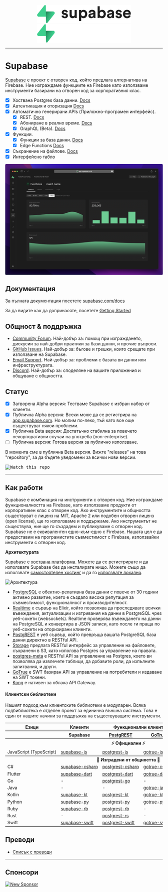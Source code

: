 <p align="center">
<img width="300" src="https://raw.githubusercontent.com/supabase/supabase/master/packages/common/assets/images/supabase-logo-wordmark--light.svg#gh-light-mode-only">
<img width="300" src="https://raw.githubusercontent.com/supabase/supabase/master/packages/common/assets/images/supabase-logo-wordmark--dark.svg#gh-dark-mode-only">
</p>

---

# Supabase

[Supabase](https://supabase.com) е проект с отворен код, който предлага алтернатива на Firebase. Ние изграждаме функциите на Firebase като използваме инструменти базирани на отворен код за корпоративния клас.

- [x] Хоствана Postgres база данни. [Docs](https://supabase.com/docs/guides/database)
- [x] Автентикация и оторизация [Docs](https://supabase.com/docs/guides/auth)
- [x] Автоматично генерирани APIs (Приложно-програмен интерфейс).
  - [x] REST. [Docs](https://supabase.com/docs/guides/database/api#rest-api)
  - [x] Абониране в реално време. [Docs](https://supabase.com/docs/guides/database/api#realtime-api)
  - [x] GraphQL (Beta). [Docs](https://supabase.com/docs/guides/database/api#graphql-api)
- [x] Функции.
  - [x] Функции за база данни. [Docs](https://supabase.com/docs/guides/database/functions)
  - [x] Edge Functions [Docs](https://supabase.com/docs/guides/functions)
- [x] Съхранение на файлове. [Docs](https://supabase.com/docs/guides/storage)
- [x] Интерфейсно табло

![Supabase Dashboard](https://raw.githubusercontent.com/supabase/supabase/master/apps/www/public/images/github/supabase-dashboard.png)

## Документация

За пълната документация посетете [supabase.com/docs](https://supabase.com/docs)

За да видите как да допринасяте, посетете [Getting Started](../DEVELOPERS.md)

## Общност & поддръжка

- [Community Forum](https://github.com/supabase/supabase/discussions). Най-добър за: помощ при изграждането, дискусии за най-добри практики за бази данни, и прочие въпроси.
- [GitHub Issues](https://github.com/supabase/supabase/issues). Най-добър за: бъгове и грешки, които срещате при използване на Supabase.
- [Email Support](https://supabase.com/docs/support#business-support). Най-добър за: проблеми с базата ви данни или инфраструктурата.
- [Discord](https://discord.supabase.com). Най-добър за: споделяне на вашите приложения и общуване с общността.

## Статус

- [x] Затворена Alpha версия: Тестваме Supabase с избран набор от клиенти.
- [x] Публична Alpha версия: Всеки може да се регистрира на [app.supabase.com](https://app.supabase.com). Но молим по-леко, тъй като все още съществуват някои проблеми.
- [x] Публична Beta версия: Достатъчно стабилна за повечето некорпоративни случаи на употреба (non-enterprise).
- [ ] Публична версия: Готова версия за публично използване.

В момента сме в публична Beta версия. Вижте "releases" на това "repository", за да бъдете уведомени за всички нови версии.

<kbd><img src="https://raw.githubusercontent.com/supabase/supabase/d5f7f413ab356dc1a92075cb3cee4e40a957d5b1/web/static/watch-repo.gif" alt="Watch this repo"/></kbd>

---

## Как работи

Supabase е комбинация на инструменти с отворен код. Ние изграждаме функционалността на Firebase, като използваме продукти от корпоративен клас с отворен код. Ако инструментите и общността съществуват с лиценз на MIT, Apache 2 или подобен отворен лиценз (open license), ще го използваме и поддържаме. Ако инструментът не съществува, ние ще го създадем и публикуваме с отворен код. Supabase не е еквивалентен едно-към-едно с Firebase. Нашата цел е да предоставим на програмистите съвместимост с Firebase, използвайки инструменти с отворен код.

**Архитектурата**

Supabase е [хоствана платформа](https://app.supabase.com). Можете да се регистрирате и да използвате Supabase без да инсталирате нищо.
Можете също да използвате [самостоятелен хостинг](https://supabase.com/docs/guides/hosting/overview) и да го [използвате локално](https://supabase.com/docs/guides/local-development).

![Архитектура](https://user-images.githubusercontent.com/70828596/187547862-ffa9d058-0c3a-4851-a3e7-92ccfca4b596.png)

- [PostgreSQL](https://www.postgresql.org/) е обектно-релативна база данни с повече от 30 години активно развитие, което е създало висока репутация за съвместимост, функционалност и производителност.
- [Realtime](https://github.com/supabase/realtime) е сървър на Elixir, който позволява да проследявате всички въвеждания, актуализации и изтривания на данни в PostgreSQL чрез уеб-сокети (websockets). Realtime проверява въвеждането на данни на PostgreSQL и конвертира в JSON записи, като после ги праща по уеб-сокети на оторизирани клиенти.
- [PostgREST](http://postgrest.org/) е уеб сървър, който превръща вашата PostgreSQL база данни директно в RESTful API.
- [Storage](https://github.com/supabase/storage-api) предлага RESTful интерфейс за управление на файловете, съхранени в S3, като използва Postgres за управление на правата.
- [postgres-meta](https://github.com/supabase/postgres-meta) е RESTful API за управление на Postgres, което ви позволява да извлечете таблици, да добавите роли, да изпълните запитвания, и други.
- [GoTrue](https://github.com/netlify/gotrue) е SWT базиран API за управление на потребители и издаване на SWT токени.
- [Kong](https://github.com/Kong/kong) e нативен за облака API Gateway.

#### Клиентски библиотеки

Нашият подход към клиентските библиотеки е модуларен. Всяка подбиблиотека е отделен проект за единична външна система. Това е един от нашите начини за поддръжка на съществуващите инструменти.

<table style="table-layout:fixed; white-space: nowrap;">
  <tr>
    <th>Езици</th>
    <th>Клиенти</th>
    <th colspan="4">Функционални клиенти (включени в Supabase клиента)</th>
  </tr>
  <tr>
    <th></th>
    <th>Supabase</th>
    <th><a href="https://github.com/postgrest/postgrest" target="_blank" rel="noopener noreferrer">PostgREST</a></th>
    <th><a href="https://github.com/supabase/gotrue" target="_blank" rel="noopener noreferrer">GoTrue</a></th>
    <th><a href="https://github.com/supabase/realtime" target="_blank" rel="noopener noreferrer">Realtime</a></th>
    <th><a href="https://github.com/supabase/storage-api" target="_blank" rel="noopener noreferrer">Storage</a></th>
  </tr>
  <!-- TEMPLATE FOR NEW ROW -->
  <!-- START ROW
  <tr>
    <td>lang</td>
    <td><a href="https://github.com/supabase-community/supabase-lang" target="_blank" rel="noopener noreferrer">supabase-lang</a></td>
    <td><a href="https://github.com/supabase-community/postgrest-lang" target="_blank" rel="noopener noreferrer">postgrest-lang</a></td>
    <td><a href="https://github.com/supabase-community/gotrue-lang" target="_blank" rel="noopener noreferrer">gotrue-lang</a></td>
    <td><a href="https://github.com/supabase-community/realtime-lang" target="_blank" rel="noopener noreferrer">realtime-lang</a></td>
    <td><a href="https://github.com/supabase-community/storage-lang" target="_blank" rel="noopener noreferrer">storage-lang</a></td>
  </tr>
  END ROW -->
  <th colspan="6">⚡️ Официални ⚡️</th>
  <tr>
    <td>JavaScript (TypeScript)</td>
    <td><a href="https://github.com/supabase/supabase-js" target="_blank" rel="noopener noreferrer">supabase-js</a></td>
    <td><a href="https://github.com/supabase/postgrest-js" target="_blank" rel="noopener noreferrer">postgrest-js</a></td>
    <td><a href="https://github.com/supabase/gotrue-js" target="_blank" rel="noopener noreferrer">gotrue-js</a></td>
    <td><a href="https://github.com/supabase/realtime-js" target="_blank" rel="noopener noreferrer">realtime-js</a></td>
    <td><a href="https://github.com/supabase/storage-js" target="_blank" rel="noopener noreferrer">storage-js</a></td>
  </tr>
  <th colspan="6">💚 Изградени от общността 💚</th>
  <tr>
    <td>C#</td>
    <td><a href="https://github.com/supabase-community/supabase-csharp" target="_blank" rel="noopener noreferrer">supabase-csharp</a></td>
    <td><a href="https://github.com/supabase-community/postgrest-csharp" target="_blank" rel="noopener noreferrer">postgrest-csharp</a></td>
    <td><a href="https://github.com/supabase-community/gotrue-csharp" target="_blank" rel="noopener noreferrer">gotrue-csharp</a></td>
    <td><a href="https://github.com/supabase-community/realtime-csharp" target="_blank" rel="noopener noreferrer">realtime-csharp</a></td>
    <td><a href="https://github.com/supabase-community/storage-csharp" target="_blank" rel="noopener noreferrer">storage-csharp</a></td>
  </tr>
  <tr>
    <td>Flutter</td>
    <td><a href="https://github.com/supabase/supabase-flutter" target="_blank" rel="noopener noreferrer">supabase-dart</a></td>
    <td><a href="https://github.com/supabase/postgrest-dart" target="_blank" rel="noopener noreferrer">postgrest-dart</a></td>
    <td><a href="https://github.com/supabase/gotrue-dart" target="_blank" rel="noopener noreferrer">gotrue-dart</a></td>
    <td><a href="https://github.com/supabase/realtime-dart" target="_blank" rel="noopener noreferrer">realtime-dart</a></td>
    <td><a href="https://github.com/supabase/storage-dart" target="_blank" rel="noopener noreferrer">storage-dart</a></td>
  </tr>
  <tr>
    <td>Go</td>
    <td>-</td>
    <td><a href="https://github.com/supabase-community/postgrest-go" target="_blank" rel="noopener noreferrer">postgrest-go</a></td>
    <td>-</td>
    <td>-</td>
    <td>-</td>
  </tr>
  <tr>
    <td>Java</td>
    <td>-</td>
    <td>-</td>
    <td><a href="https://github.com/supabase-community/gotrue-java" target="_blank" rel="noopener noreferrer">gotrue-java</a></td>
    <td>-</td>
    <td>-</td>
  </tr>
  <tr>
    <td>Kotlin</td>
    <td><a href="https://github.com/supabase-community/supabase-kt" target="_blank" rel="noopener noreferrer">supabase-kt</a></td>
    <td><a href="https://github.com/supabase-community/supabase-kt/tree/master/Postgrest" target="_blank" rel="noopener noreferrer">postgrest-kt</a></td>
    <td><a href="https://github.com/supabase-community/supabase-kt/tree/master/GoTrue" target="_blank" rel="noopener noreferrer">gotrue-kt</a></td>
    <td><a href="https://github.com/supabase-community/supabase-kt/tree/master/Realtime" target="_blank" rel="noopener noreferrer">realtime-kt</a></td>
    <td><a href="https://github.com/supabase-community/supabase-kt/tree/master/Storage" target="_blank" rel="noopener noreferrer">storage-kt</a></td>
    <td><a href="https://github.com/supabase-community/supabase-kt/tree/master/Functions" target="_blank" rel="noopener noreferrer">functions-kt</a></td>
  </tr>
  <tr>
    <td>Python</td>
    <td><a href="https://github.com/supabase-community/supabase-py" target="_blank" rel="noopener noreferrer">supabase-py</a></td>
    <td><a href="https://github.com/supabase-community/postgrest-py" target="_blank" rel="noopener noreferrer">postgrest-py</a></td>
    <td><a href="https://github.com/supabase-community/gotrue-py" target="_blank" rel="noopener noreferrer">gotrue-py</a></td>
    <td><a href="https://github.com/supabase-community/realtime-py" target="_blank" rel="noopener noreferrer">realtime-py</a></td>
    <td>-</td>
  </tr>
  <tr>
    <td>Ruby</td>
    <td><a href="https://github.com/supabase-community/supabase-rb" target="_blank" rel="noopener noreferrer">supabase-rb</a></td>
    <td><a href="https://github.com/supabase-community/postgrest-rb" target="_blank" rel="noopener noreferrer">postgrest-rb</a></td>
    <td>-</td>
    <td>-</td>
    <td>-</td>
  </tr>
  <tr>
    <td>Rust</td>
    <td>-</td>
    <td><a href="https://github.com/supabase-community/postgrest-rs" target="_blank" rel="noopener noreferrer">postgrest-rs</a></td>
    <td>-</td>
    <td>-</td>
    <td>-</td>
  </tr>
  <tr>
    <td>Swift</td>
    <td><a href="https://github.com/supabase-community/supabase-swift" target="_blank" rel="noopener noreferrer">supabase-swift</a></td>
    <td><a href="https://github.com/supabase-community/postgrest-swift" target="_blank" rel="noopener noreferrer">postgrest-swift</a></td>
    <td><a href="https://github.com/supabase-community/gotrue-swift" target="_blank" rel="noopener noreferrer">gotrue-swift</a></td>
    <td><a href="https://github.com/supabase-community/realtime-swift" target="_blank" rel="noopener noreferrer">realtime-swift</a></td>
    <td><a href="https://github.com/supabase-community/storage-swift" target="_blank" rel="noopener noreferrer">storage-swift</a></td>
  </tr>
</table>

<!--- Remove this list if you're translating to another language, it's hard to keep updated across multiple files-->
<!--- Keep only the link to the list of translation files-->

## Преводи

- [Списък с преводи](/i18n/languages.md)

---

## Спонсори

[![New Sponsor](https://user-images.githubusercontent.com/10214025/90518111-e74bbb00-e198-11ea-8f88-c9e3c1aa4b5b.png)](https://github.com/sponsors/supabase)
